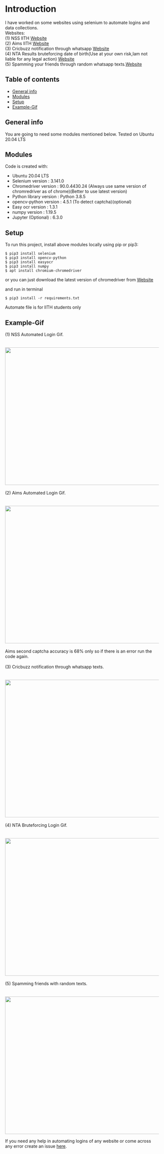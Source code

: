 

# Introduction
I have worked on some websites using selenium to automate logins and data collections.<br>
Websites: <br>
 (1) NSS IITH [Website](https://nss.iith.ac.in/hours_portal/)<br>
 (2) Aims IITH [Website](https://aims.iith.ac.in/aims/)<br>
 (3) Cricbuzz notification through whatsapp [Website](https://www.cricbuzz.com/)<br>
 (4) NTA Results bruteforcing date of birth(Use at your own risk,Iam not liable for any legal action) [Website](https://ntaresults.nic.in/resultservices/JEEMain-Feb-2021-auth)<br>
 (5) Spamming your friends through random whatsapp texts.[Website](https://web.whatsapp.com/)<br>
 
## Table of contents
* [General info](#general-info)
* [Modules](#Modules)
* [Setup](#setup)
* [Example-Gif](#Example-Gif)


## General info
You are going to need some modules mentioned below.
Tested on Ubuntu 20.04 LTS<br>
	
## Modules
Code is created with:
* Ubuntu 20.04 LTS
* Selenium version : 3.141.0
* Chromedriver version :  90.0.4430.24 (Always use same version of chromredriver as of chrome)(Better to use latest version)
* Python library version : Python 3.8.5
* opencv-python version : 4.5.1 (To detect captcha)(optional)
* Easy ocr version : 1.3.1
* numpy version : 1.19.5
* Jupyter (Optional) : 6.3.0
 
	
## Setup
To run this project, install above modules locally using pip or pip3:

```
$ pip3 install selenium
$ pip3 install opencv-python
$ pip3 install easyocr
$ pip3 install numpy
$ apt install chromium-chromedriver
```
or you can just download the latest version of chromedriver from [Website](https://chromedriver.chromium.org/downloads)<br>

and run in terminal <br>
```
$ pip3 install -r requirements.txt
```
Automate file is for IITH students only<br>
## Example-Gif
(1) NSS Automated Login Gif.<br> <br> <br>
<img src="https://user-images.githubusercontent.com/54314892/113487173-2fbfab00-94d4-11eb-95f4-b646a55e8e89.gif" width="800" height="450"/><br><br>
(2) Aims Automated Login Gif.<br> <br> <br>
<img src="https://github.com/SRIJITH01/Automated-IITH-nss-and-aims/blob/main/ezgif-6-848cf9b92d1f%20(1).gif" width="800" height="450"/><br><br>
Aims second captcha accuracy is 68% only so if there is an error run the code again.<br><br>
(3) Cricbuzz notification through whatsapp texts.<br><br><br>
<img src="https://user-images.githubusercontent.com/54314892/117398441-03a4a900-af1c-11eb-91b1-9d7a9ceb007c.gif" width="800" height="450"/><br><br>
(4) NTA  Bruteforcing Login Gif.<br> <br> <br>
<img src="https://user-images.githubusercontent.com/54314892/117259383-9b968a00-ae6b-11eb-9895-5fe1e12b4542.gif" width="800" height="450"/><br><br>
(5) Spamming friends with random texts.<br> <br> <br>
<img src="https://user-images.githubusercontent.com/54314892/117331902-d375ef80-aeb4-11eb-976f-d5fc0b37fcbc.gif" width="800" height="450"/>

If you need any help in automating logins of any website or come across any error create an issue [here](https://github.com/SRIJITH01/Automated-IITH-nss-and-aims/issues/new).

